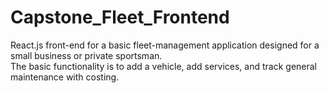 # Capstone_Fleet_Frontend
React.js front-end for a basic fleet-management application designed for a small business or private sportsman.  
The basic functionality is to add a vehicle, add services, and track general maintenance with costing.

